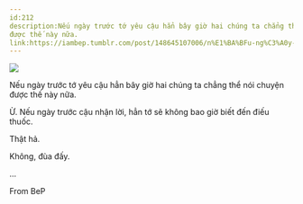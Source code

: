 ```yaml
---
id:212
description:Nếu ngày trước tớ yêu cậu hẳn bây giờ hai chúng ta chẳng thể nói chuyện
được thế này nữa.
link:https://iambep.tumblr.com/post/148645107006/n%E1%BA%BFu-ng%C3%A0y-tr%C6%B0%E1%BB%9Bc-t%E1%BB%9B-y%C3%AAu-c%E1%BA%ADu-h%E1%BA%B3n-b%C3%A2y-gi%E1%BB%9D-hai-ch%C3%BAng-ta
---
```


![](https://64.media.tumblr.com/93dd2fd200c3eacd293fcbcc3d4bf063/tumblr_obln5xtUbK1u3a9rjo1_500.jpg)

Nếu ngày trước tớ yêu cậu hẳn bây giờ hai chúng ta chẳng thể nói chuyện
được thế này nữa.

Ừ. Nếu ngày trước cậu nhận lời, hẳn tớ sẽ không bao giờ biết đến điếu thuốc.

Thật hả.

Không, đùa đấy.

...

From BeP